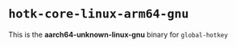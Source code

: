 # `hotk-core-linux-arm64-gnu`

This is the **aarch64-unknown-linux-gnu** binary for `global-hotkey`
